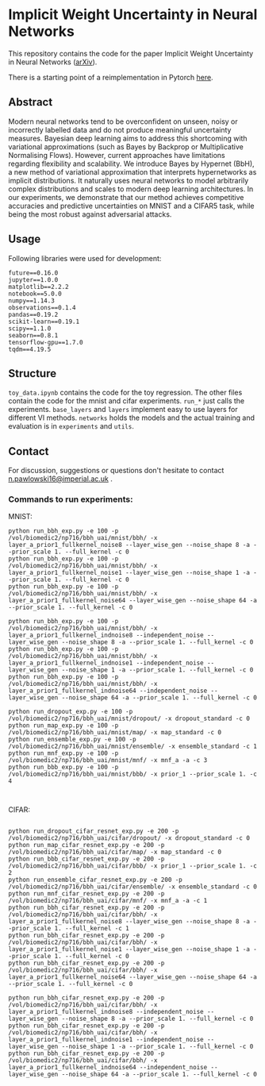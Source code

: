 # Implicit Weight Uncertainty in Neural Networks
This repository contains the code for the paper Implicit Weight
Uncertainty in Neural Networks
([arXiv](https://arxiv.org/abs/1711.01297)).

There is a starting point of a reimplementation in Pytorch [here](https://github.com/pawni/BayesByHypernet_Pytorch).

## Abstract
Modern neural networks tend to be overconfident on unseen, noisy or
incorrectly labelled data and do not produce meaningful uncertainty
measures. Bayesian deep learning aims to address this shortcoming with
variational approximations (such as Bayes by Backprop or Multiplicative
Normalising Flows). However, current approaches have limitations
regarding flexibility and scalability. We introduce Bayes by Hypernet
(BbH), a new method of variational approximation that interprets
hypernetworks as implicit distributions. It naturally uses neural
networks to model arbitrarily complex distributions and scales to
modern deep learning architectures. In our experiments, we demonstrate
that our method achieves competitive accuracies and predictive
uncertainties on MNIST and a CIFAR5 task, while being the most robust
against adversarial attacks.

## Usage
Following libraries were used for development:
```
future==0.16.0
jupyter==1.0.0
matplotlib==2.2.2
notebook==5.0.0
numpy==1.14.3
observations==0.1.4
pandas==0.19.2
scikit-learn==0.19.1
scipy==1.1.0
seaborn==0.8.1
tensorflow-gpu==1.7.0
tqdm==4.19.5
```

## Structure
`toy_data.ipynb` contains the code for the toy regression.
The other files contain the code for the mnist and cifar experiments.
`run_*` just calls the experiments. `base_layers` and `layers`
implement easy to use layers for different VI methods. `networks`
holds the models and the actual training and evaluation is in
`experiments` and `utils`.

## Contact
For discussion, suggestions or questions don't hesitate to
contact n.pawlowski16@imperial.ac.uk .


### Commands to run experiments:
MNIST:
```
python run_bbh_exp.py -e 100 -p /vol/biomedic2/np716/bbh_uai/mnist/bbh/ -x layer_a_prior1_fullkernel_noise8 --layer_wise_gen --noise_shape 8 -a --prior_scale 1. --full_kernel -c 0
python run_bbh_exp.py -e 100 -p /vol/biomedic2/np716/bbh_uai/mnist/bbh/ -x layer_a_prior1_fullkernel_noise1 --layer_wise_gen --noise_shape 1 -a --prior_scale 1. --full_kernel -c 0
python run_bbh_exp.py -e 100 -p /vol/biomedic2/np716/bbh_uai/mnist/bbh/ -x layer_a_prior1_fullkernel_noise64 --layer_wise_gen --noise_shape 64 -a --prior_scale 1. --full_kernel -c 0

python run_bbh_exp.py -e 100 -p /vol/biomedic2/np716/bbh_uai/mnist/bbh/ -x layer_a_prior1_fullkernel_indnoise8 --independent_noise --layer_wise_gen --noise_shape 8 -a --prior_scale 1. --full_kernel -c 0
python run_bbh_exp.py -e 100 -p /vol/biomedic2/np716/bbh_uai/mnist/bbh/ -x layer_a_prior1_fullkernel_indnoise1 --independent_noise --layer_wise_gen --noise_shape 1 -a --prior_scale 1. --full_kernel -c 0
python run_bbh_exp.py -e 100 -p /vol/biomedic2/np716/bbh_uai/mnist/bbh/ -x layer_a_prior1_fullkernel_indnoise64 --independent_noise --layer_wise_gen --noise_shape 64 -a --prior_scale 1. --full_kernel -c 0

python run_dropout_exp.py -e 100 -p /vol/biomedic2/np716/bbh_uai/mnist/dropout/ -x dropout_standard -c 0
python run_map_exp.py -e 100 -p /vol/biomedic2/np716/bbh_uai/mnist/map/ -x map_standard -c 0
python run_ensemble_exp.py -e 100 -p /vol/biomedic2/np716/bbh_uai/mnist/ensemble/ -x ensemble_standard -c 1
python run_mnf_exp.py -e 100 -p /vol/biomedic2/np716/bbh_uai/mnist/mnf/ -x mnf_a -a -c 3
python run_bbb_exp.py -e 100 -p /vol/biomedic2/np716/bbh_uai/mnist/bbb/ -x prior_1 --prior_scale 1. -c 4



```

CIFAR:
```

python run_dropout_cifar_resnet_exp.py -e 200 -p /vol/biomedic2/np716/bbh_uai/cifar/dropout/ -x dropout_standard -c 0
python run_map_cifar_resnet_exp.py -e 200 -p /vol/biomedic2/np716/bbh_uai/cifar/map/ -x map_standard -c 0
python run_bbb_cifar_resnet_exp.py -e 200 -p /vol/biomedic2/np716/bbh_uai/cifar/bbb/ -x prior_1 --prior_scale 1. -c 2
python run_ensemble_cifar_resnet_exp.py -e 200 -p /vol/biomedic2/np716/bbh_uai/cifar/ensemble/ -x ensemble_standard -c 0
python run_mnf_cifar_resnet_exp.py -e 200 -p /vol/biomedic2/np716/bbh_uai/cifar/mnf/ -x mnf_a -a -c 1
python run_bbh_cifar_resnet_exp.py -e 200 -p /vol/biomedic2/np716/bbh_uai/cifar/bbh/ -x layer_a_prior1_fullkernel_noise8 --layer_wise_gen --noise_shape 8 -a --prior_scale 1. --full_kernel -c 1
python run_bbh_cifar_resnet_exp.py -e 200 -p /vol/biomedic2/np716/bbh_uai/cifar/bbh/ -x layer_a_prior1_fullkernel_noise1 --layer_wise_gen --noise_shape 1 -a --prior_scale 1. --full_kernel -c 0
python run_bbh_cifar_resnet_exp.py -e 200 -p /vol/biomedic2/np716/bbh_uai/cifar/bbh/ -x layer_a_prior1_fullkernel_noise64 --layer_wise_gen --noise_shape 64 -a --prior_scale 1. --full_kernel -c 0

python run_bbh_cifar_resnet_exp.py -e 200 -p /vol/biomedic2/np716/bbh_uai/cifar/bbh/ -x layer_a_prior1_fullkernel_indnoise8 --independent_noise --layer_wise_gen --noise_shape 8 -a --prior_scale 1. --full_kernel -c 0
python run_bbh_cifar_resnet_exp.py -e 200 -p /vol/biomedic2/np716/bbh_uai/cifar/bbh/ -x layer_a_prior1_fullkernel_indnoise1 --independent_noise --layer_wise_gen --noise_shape 1 -a --prior_scale 1. --full_kernel -c 0
python run_bbh_cifar_resnet_exp.py -e 200 -p /vol/biomedic2/np716/bbh_uai/cifar/bbh/ -x layer_a_prior1_fullkernel_indnoise64 --independent_noise --layer_wise_gen --noise_shape 64 -a --prior_scale 1. --full_kernel -c 0


```
